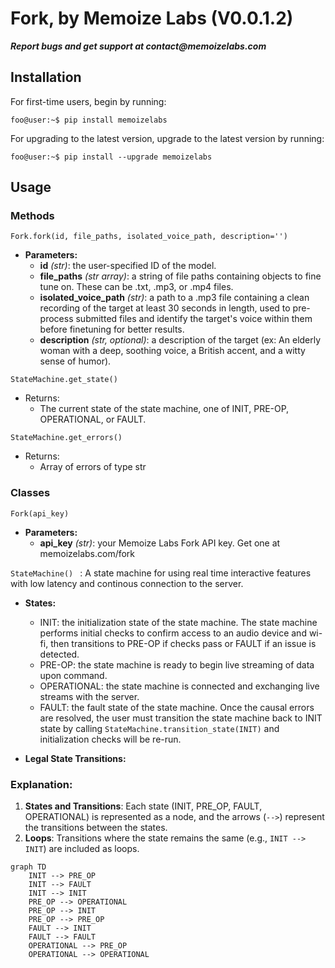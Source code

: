 # Fork, by Memoize Labs (V0.0.1.2)

**_Report bugs and get support at contact@memoizelabs.com_**

## Installation
For first-time users, begin by running:
```console 
foo@user:~$ pip install memoizelabs
``` 
For upgrading to the latest version, upgrade to the latest version by running:
```console 
foo@user:~$ pip install --upgrade memoizelabs
```

## Usage

### Methods

```Fork.fork(id, file_paths, isolated_voice_path, description='')```
* **Parameters:**
  * **id** _(str)_: the user-specified ID of the model. 
  * **file_paths** _(str array)_: a string of file paths containing objects to fine tune on. These can be .txt, .mp3, or .mp4 files. 
  * **isolated_voice_path** _(str)_: a path to a .mp3 file containing a clean recording of the target at least 30 seconds in length, used to pre-process submitted files and identify the target's voice within them before finetuning for better results. 
  * **description** _(str, optional)_: a description of the target (ex: An elderly woman with a deep, soothing voice, a British accent, and a witty sense of humor).

```StateMachine.get_state()```
* Returns:
  * The current state of the state machine, one of INIT, PRE-OP, OPERATIONAL, or FAULT.

```StateMachine.get_errors()```
* Returns:
  * Array of errors of type str


### Classes

```Fork(api_key)``` 
* **Parameters:**
  * **api_key** _(str)_: your Memoize Labs Fork API key. Get one at memoizelabs.com/fork

```StateMachine() ``` : A state machine for using real time interactive features with low latency and continous connection to the server.
* **States:**
  * INIT: the initialization state of the state machine. The state machine performs initial checks to confirm access to an audio device and wi-fi, then transitions to PRE-OP if checks pass or FAULT if an issue is detected.
  * PRE-OP: the state machine is ready to begin live streaming of data upon command. 
  * OPERATIONAL: the state machine is connected and exchanging live streams with the server. 
  * FAULT: the fault state of the state machine. Once the causal errors are resolved, the user must transition the state machine back to INIT state by calling ```StateMachine.transition_state(INIT)``` and initialization checks will be re-run.
 
* **Legal State Transitions:**
### Explanation:
1. **States and Transitions**: Each state (INIT, PRE_OP, FAULT, OPERATIONAL) is represented as a node, and the arrows (`-->`) represent the transitions between the states.
2. **Loops**: Transitions where the state remains the same (e.g., `INIT --> INIT`) are included as loops.

```mermaid
graph TD
    INIT --> PRE_OP
    INIT --> FAULT
    INIT --> INIT
    PRE_OP --> OPERATIONAL
    PRE_OP --> INIT
    PRE_OP --> PRE_OP
    FAULT --> INIT
    FAULT --> FAULT
    OPERATIONAL --> PRE_OP
    OPERATIONAL --> OPERATIONAL
```
